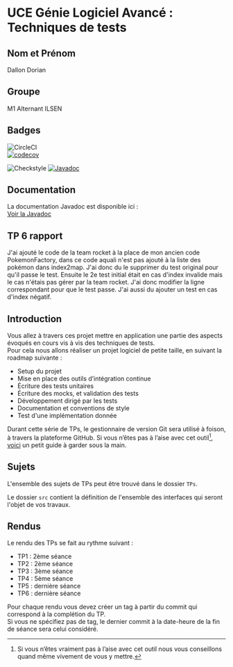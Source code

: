 # UCE Génie Logiciel Avancé : Techniques de tests

## Nom et Prénom
Dallon Dorian

## Groupe
M1 Alternant ILSEN

## Badges

![CircleCI](https://circleci.com/gh/DorianDallon1/ceri-m1-techniques-de-test.svg?style=svg)  
[![codecov](https://codecov.io/github/DorianDallon1/ceri-m1-techniques-de-test/graph/badge.svg?token=C49PKWXVLO)](https://codecov.io/github/DorianDallon1/ceri-m1-techniques-de-test)

![Checkstyle](https://img.shields.io/badge/code--style-checkstyle-brightgreen)
[![Javadoc](https://img.shields.io/badge/Javadoc-100%25-brightgreen)](https://doriandallon1.github.io/ceri-m1-techniques-de-test)

## Documentation

La documentation Javadoc est disponible ici :  
[Voir la Javadoc](https://doriandallon1.github.io/ceri-m1-techniques-de-test)

## TP 6 rapport

J'ai ajouté le code de la team rocket à la place de mon ancien code PokemonFactory, dans ce code aquali n'est pas ajouté à la liste des pokémon dans index2map.
J'ai donc du le supprimer du test original pour qu'il passe le test. Ensuite le 2e test initial était en cas d'index invalide mais le cas n'étais pas gérer par la team rocket.
J'ai donc modifier la ligne correspondant pour que le test passe.
J'ai aussi du ajouter un test en cas d'index négatif.


## Introduction

Vous allez à travers ces projet mettre en application une partie des aspects évoqués en cours vis à vis des techniques de tests.  
Pour cela nous allons réaliser un projet logiciel de petite taille, en suivant la roadmap suivante : 
- Setup du projet
- Mise en place des outils d’intégration continue
- Écriture des tests unitaires
- Écriture des mocks, et validation des tests
- Développement dirigé par les tests
- Documentation et conventions de style
- Test d'une implémentation donnée

Durant cette série de TPs, le gestionnaire de version Git sera utilisé à foison, à travers la plateforme GitHub. Si vous n’êtes pas à l’aise avec cet outil[^1], [voici](http://rogerdudler.github.io/git-guide/) un petit guide à garder sous la main.

## Sujets

L'ensemble des sujets de TPs peut être trouvé dans le dossier `TPs`.

Le dossier `src` contient la définition de l'ensemble des interfaces qui seront l'objet de vos travaux.

## Rendus

Le rendu des TPs se fait au rythme suivant :

- TP1 : 2ème séance
- TP2 : 2ème séance
- TP3 : 3ème séance
- TP4 : 5ème séance
- TP5 : dernière séance
- TP6 : dernière séance

Pour chaque rendu vous devez créer un tag à partir du commit qui correspond à la complétion du TP.  
Si vous ne spécifiez pas de tag, le dernier commit à la date-heure de la fin de séance sera celui considéré.

[^1]: Si vous n’êtes vraiment pas à l’aise avec cet outil nous vous conseillons quand même vivement de vous y mettre.
